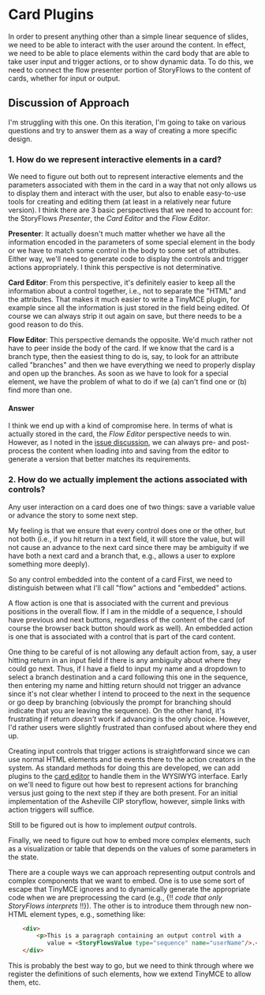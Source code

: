 # Card Plugins

In order to present anything other than a simple linear sequence of slides, we need to be able to interact with the user around the content. In effect, we need to be able to place elements within the card body that are able to take user input and trigger actions, or to show dynamic data. To do this, we need to connect the flow presenter portion of StoryFlows to the content of cards, whether for input or output.

## Discussion of Approach

I'm struggling with this one.  On this iteration, I'm going to take on various questions and try to answer them as a way of creating a more specific design.

### 1. How do we represent interactive elements in a card?
We need to figure out both out to represent interactive elements and the parameters associated with them in the card in a way that not only allows us to display them and interact with the user, but also to enable easy-to-use tools for creating and editing them (at least in a relatively near future version). I think there are 3 basic perspectives that we need to account for: the StoryFlows _Presenter_, the _Card Editor_ and the _Flow Editor_.

__Presenter__: It actually doesn't much matter whether we have all the information encoded in the parameters of some special element in the body or we have to match some control in the body to some set of attributes. Either way, we'll need to generate code to display the controls and trigger actions appropriately. I think this perspective is not determinative.

__Card Editor__: From this perspective, it's definitely easier to keep all the information about a control together, i.e., not to separate the "HTML" and the attributes. That makes it much easier to write a TinyMCE plugin, for example since all the information is just stored in the field being edited. Of course we can always strip it out again on save, but there needs to be a good reason to do this.

__Flow Editor__: This perspective demands the opposite. We'd much rather not have to peer inside the body of the card. If we know that the card is a branch type, then the easiest thing to do is, say, to look for an attribute called "branches" and then we have everything we need to properly display and open up the branches. As soon as we have to look for a special element, we have the problem of what to do if we (a) can't find one or (b) find more than one.

#### Answer
I think we end up with a kind of compromise here. In terms of what is actually stored in the card, the _Flow Editor_ perspective needs to win. However, as I noted in the [issue discussion](https://github.com/DemocracyApps/storyflows/issues/1), we can always pre- and post-process the content when loading into and saving from the editor to generate a version that better matches its requirements.

### 2. How do we actually implement the actions associated with controls?
Any user interaction on a card does one of two things: save a variable value or advance the story to some next step.

My feeling is that we ensure that every control does one or the other, but not both (i.e., if you hit return in a text field, it will store the value, but will not cause an advance to the next card since there may be ambiguity if we have both a next card and a branch that, e.g., allows a user to explore something more deeply).

So any control embedded into the content of a card
First, we need to distinguish between what I'll call "flow" actions and "embedded" actions. 

A flow action is one that is associated with the current and previous positions in the overall flow. If I am in the middle of a sequence, I should have previous and next buttons, regardless of the content of the card (of course the browser back button should work as well). An embedded action is one that is associated with a control that is part of the card content.

One thing to be careful of is not allowing any default action from, say, a user hitting return in an input field if there is any ambiguity about where they could go next. Thus, if I have a field to input my name and a dropdown to select a branch destination and a card following this one in the sequence, then entering my name and hitting return should not trigger an advance since it's not clear whether I intend to proceed to the next in the sequence or go deep by branching (obviously the prompt for branching should indicate that you are leaving the sequence). On the other hand, it's frustrating if return _doesn't_ work if advancing is the only choice. However, I'd rather users were slightly frustrated than confused about where they end up.









Creating input controls that trigger actions is straightforward since we can use normal HTML elements and tie events there to the action creators in the system. As standard methods for doing this are developed, we can add plugins to the [card editor](cardeditor) to handle them in the WYSIWYG interface. Early on we'll need to figure out how best to represent actions for branching versus just going to the next step if they are both present. For an initial implementation of the Asheville CIP storyflow, however, simple links with action triggers will suffice.

Still to be figured out is how to implement _output_ controls. 

Finally, we need to figure out how to embed more complex elements, such as a visualization or table that depends on the values of some parameters in the state.

There are a couple ways we can approach representing output controls and complex components that we want to embed. One is to use some sort of escape that TinyMCE ignores and to dynamically generate the appropriate code when we are preprocessing the card (e.g., {!! _code that only StoryFlows interprets_ !!}). The other is to introduce them through new non-HTML element types, e.g., something like:

```html
    <div>
        <p>This is a paragraph containing an output control with a 
           value = <StoryFlowsValue type="sequence" name="userName"/>.</p>
    </div>
```
This is probably the best way to go, but we need to think through where we register the definitions of such elements, how we extend TinyMCE to allow them, etc.

